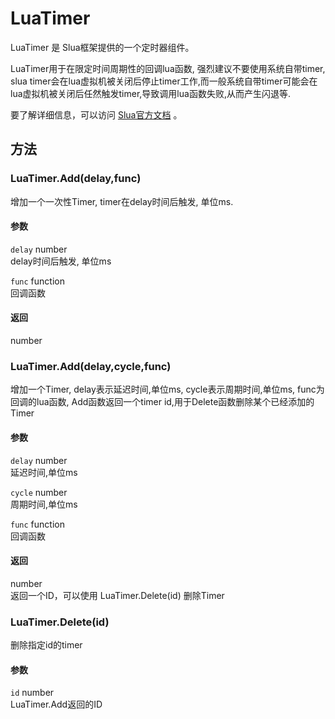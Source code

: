 # LuaTimer

LuaTimer 是 Slua框架提供的一个定时器组件。

LuaTimer用于在限定时间周期性的回调lua函数, 强烈建议不要使用系统自带timer, slua timer会在lua虚拟机被关闭后停止timer工作,而一般系统自带timer可能会在lua虚拟机被关闭后任然触发timer,导致调用lua函数失败,从而产生闪退等.

要了解详细信息，可以访问 [Slua官方文档](https://github.com/pangweiwei/slua/blob/master/help.md) 。

## 方法

### LuaTimer.Add(delay,func)

增加一个一次性Timer, timer在delay时间后触发, 单位ms.

#### 参数

`delay` number <br>delay时间后触发, 单位ms

`func` function <br>回调函数

#### 返回

number

### LuaTimer.Add(delay,cycle,func)

增加一个Timer, delay表示延迟时间,单位ms, cycle表示周期时间,单位ms, func为回调的lua函数, Add函数返回一个timer id,用于Delete函数删除某个已经添加的Timer

#### 参数

`delay` number <br>延迟时间,单位ms

`cycle` number <br>周期时间,单位ms

`func` function <br>回调函数

#### 返回

number<br>返回一个ID，可以使用 LuaTimer.Delete(id) 删除Timer

### LuaTimer.Delete(id)

删除指定id的timer

#### 参数

`id` number <br>LuaTimer.Add返回的ID